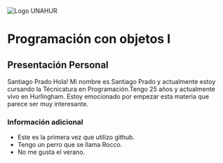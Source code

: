 ![Logo UNAHUR](./UNAHUR.png)

# Programación con objetos I
## Presentación Personal

Santiago Prado
Hola! Mi nombre es Santiago Prado y actualmente estoy cursando la Técnicatura en Programación.Tengo 25 años y actualmente vivo en Hurlingham.
Estoy emocionado por empezar esta materia que parece ser muy interesante.


### Información adicional
- Este es la primera vez que utilizo github.
- Tengo un perro que se llama Rocco.
- No me gusta el verano.
